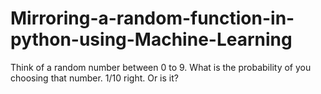 # Mirroring-a-random-function-in-python-using-Machine-Learning
Think of a random number between 0 to 9. What is the probability of you choosing that number. 1/10 right. Or is it? 
